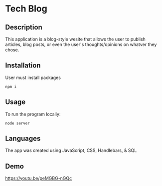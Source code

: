 # Tech Blog

## Description 
This application is a blog-style wesite that allows the user to publish articles, blog posts, or even the user's thoughts/opinions on whatver they chose.

## Installation 
User must install packages 

    npm i

## Usage
To run the program locally: 

    node server

## Languages
The app was created using JavaScript, CSS, Handlebars, & SQL

## Demo
https://youtu.be/peMGBG-nGQc